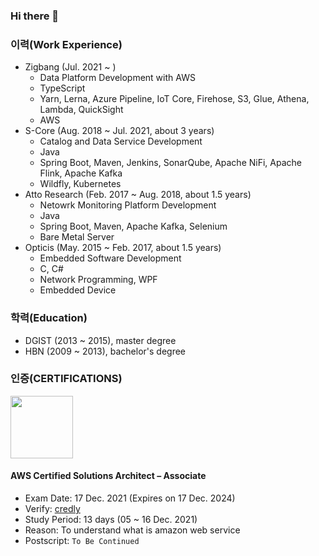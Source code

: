 ### Hi there 👋

<!--
**lucaseo90/lucaseo90** is a ✨ _special_ ✨ repository because its `README.md` (this file) appears on your GitHub profile.

Here are some ideas to get you started:

- 🔭 I’m currently working on ...
- 🌱 I’m currently learning ...
- 👯 I’m looking to collaborate on ...
- 🤔 I’m looking for help with ...
- 💬 Ask me about ...
- 📫 How to reach me: ...
- 😄 Pronouns: ...
- ⚡ Fun fact: ...
-->

### 이력(Work Experience)
* Zigbang (Jul. 2021 ~ )
  * Data Platform Development with AWS
  * TypeScript
  * Yarn, Lerna, Azure Pipeline, IoT Core, Firehose, S3, Glue, Athena, Lambda, QuickSight
  * AWS
* S-Core (Aug. 2018 ~ Jul. 2021, about 3 years)
  * Catalog and Data Service Development
  * Java
  * Spring Boot, Maven, Jenkins, SonarQube, Apache NiFi, Apache Flink, Apache Kafka
  * Wildfly, Kubernetes
* Atto Research (Feb. 2017 ~ Aug. 2018, about 1.5 years)
  * Netowrk Monitoring Platform Development
  * Java
  * Spring Boot, Maven, Apache Kafka, Selenium
  * Bare Metal Server
* Opticis (May. 2015 ~ Feb. 2017, about 1.5 years)
  * Embedded Software Development
  * C, C#
  * Network Programming, WPF
  * Embedded Device

### 학력(Education)
* DGIST (2013 ~ 2015), master degree
* HBN (2009 ~ 2013), bachelor's degree

### 인증(CERTIFICATIONS)
<img src="https://user-images.githubusercontent.com/6668548/146668681-8052afce-3e98-40aa-84e2-9882930a822f.png" width="100" height="100" />

#### AWS Certified Solutions Architect – Associate
* Exam Date: 17 Dec. 2021 (Expires on 17 Dec. 2024)
* Verify: [credly](https://www.credly.com/badges/e3a395f2-a3ae-47ba-ac0f-6483a0344d60/public_url)
* Study Period: 13 days (05 ~ 16 Dec. 2021)
* Reason: To understand what is amazon web service
* Postscript: `To Be Continued`
